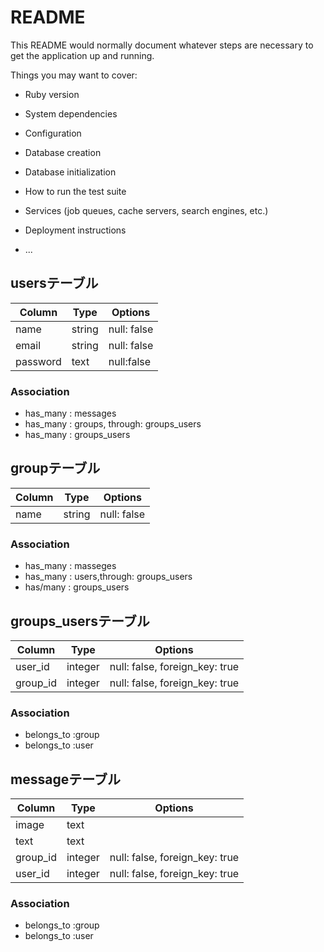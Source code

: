 # README

This README would normally document whatever steps are necessary to get the
application up and running.

Things you may want to cover:

* Ruby version

* System dependencies

* Configuration

* Database creation

* Database initialization

* How to run the test suite

* Services (job queues, cache servers, search engines, etc.)

* Deployment instructions

* ...

## usersテーブル
|Column|Type|Options|
|------|----|-------|
|name|string|null: false|
|email|string|null: false|
|password|text|null:false|

### Association
- has_many : messages
- has_many : groups, through: groups_users
- has_many : groups_users


## groupテーブル
|Column|Type|Options|
|------|----|-------|
|name|string|null: false|

### Association
- has_many : masseges
- has_many : users,through: groups_users
- has/many : groups_users

## groups_usersテーブル
|Column|Type|Options|
|------|----|-------|
|user_id|integer|null: false, foreign_key: true|
|group_id|integer|null: false, foreign_key: true|

### Association
- belongs_to :group
- belongs_to :user

## messageテーブル
|Column|Type|Options|
|------|----|-------|
|image|text||
|text|text|||
|group_id|integer|null: false, foreign_key: true|
|user_id|integer|null: false,  foreign_key: true|
### Association
- belongs_to :group
- belongs_to :user
